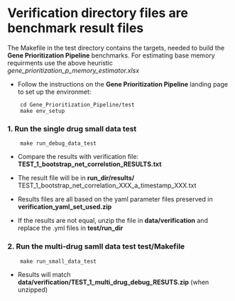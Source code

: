 # Verification directory files are benchmark result files
The Makefile in the test directory contains the targets, needed to build the **Gene Prioritization Pipeline** benchmarks.
For estimating base memory requirments use the above heuristic _gene_prioritization_p_memory_estimator.xlsx_


* Follow the instructions on the **Gene Prioritization Pipeline** landing page to set up the environmet:
```
    cd Gene_Prioritization_Pipeline/test
    make env_setup
```
### 1. Run the single drug small data test
```
    make run_debug_data_test
```

* Compare the results with verification file: **TEST_1_bootstrap_net_correlstion_RESULTS.txt**

* The result file will be in **run_dir/results/**  TEST_1_bootstrap_net_correlation_XXX_a_timestamp_XXX.txt

* Results files are all based on the yaml parameter files preserved in **verification_yaml_set_used.zip**

* If the results are not equal, unzip the file in **data/verification** and replace the .yml files in **test/run_dir**

### 2. Run the multi-drug samll data test **test/Makefile**

```
    make run_small_data_test
```
* Results will match **data/verification/TEST_1_multi_drug_debug_RESUTS.zip** (when unzipped)
